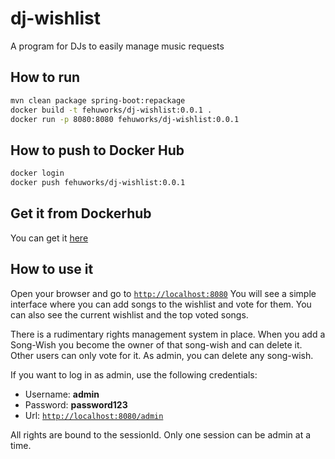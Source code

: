 # dj-wishlist
A program for DJs to easily manage music requests

## How to run

```bash
mvn clean package spring-boot:repackage
docker build -t fehuworks/dj-wishlist:0.0.1 .
docker run -p 8080:8080 fehuworks/dj-wishlist:0.0.1
```

## How to push to Docker Hub

```bash
docker login
docker push fehuworks/dj-wishlist:0.0.1
```

## Get it from Dockerhub

You can get it [here](https://hub.docker.com/r/fehuworks/dj-wishlist)

## How to use it

Open your browser and go to [`http://localhost:8080`](http://localhost:8080)
You will see a simple interface where you can add songs to the wishlist and vote for them.
You can also see the current wishlist and the top voted songs.

There is a rudimentary rights management system in place.
When you add a Song-Wish you become the owner of that song-wish and can delete it.
Other users can only vote for it.
As admin, you can delete any song-wish.

If you want to log in as admin, use the following credentials:
- Username: **admin**
- Password: **password123**
- Url: [`http://localhost:8080/admin`](http://localhost:8080/admin)

All rights are bound to the sessionId.
Only one session can be admin at a time.